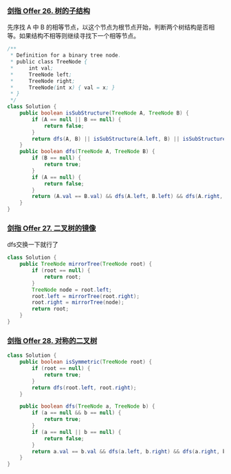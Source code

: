 ### [剑指 Offer 26. 树的子结构](https://leetcode.cn/problems/shu-de-zi-jie-gou-lcof/)

先序找 A 中 B 的相等节点，以这个节点为根节点开始，判断两个树结构是否相等。如果结构不相等则继续寻找下一个相等节点。

```java
/**
 * Definition for a binary tree node.
 * public class TreeNode {
 *     int val;
 *     TreeNode left;
 *     TreeNode right;
 *     TreeNode(int x) { val = x; }
 * }
 */
class Solution {
    public boolean isSubStructure(TreeNode A, TreeNode B) {
        if (A == null || B == null) {
            return false;
        }
        return dfs(A, B) || isSubStructure(A.left, B) || isSubStructure(A.right, B);
    }
    public boolean dfs(TreeNode A, TreeNode B) {
        if (B == null) {
            return true;
        }
        if (A == null) {
            return false;
        }
        return (A.val == B.val) && dfs(A.left, B.left) && dfs(A.right, B.right);
    }
}
```





### [剑指 Offer 27. 二叉树的镜像](https://leetcode.cn/problems/er-cha-shu-de-jing-xiang-lcof/)

dfs交换一下就行了

```java
class Solution {
    public TreeNode mirrorTree(TreeNode root) {
        if (root == null) {
            return root;
        }
        TreeNode node = root.left;
        root.left = mirrorTree(root.right);
        root.right = mirrorTree(node);
        return root;
    }
}
```



### [剑指 Offer 28. 对称的二叉树](https://leetcode.cn/problems/dui-cheng-de-er-cha-shu-lcof/)



```java
class Solution {
    public boolean isSymmetric(TreeNode root) {
        if (root == null) {
            return true;
        }
        return dfs(root.left, root.right);
    }

    public boolean dfs(TreeNode a, TreeNode b) {
        if (a == null && b == null) {
            return true;
        }
        if (a == null || b == null) {
            return false;
        }
        return a.val == b.val && dfs(a.left, b.right) && dfs(a.right, b.left);
    }
}
```


